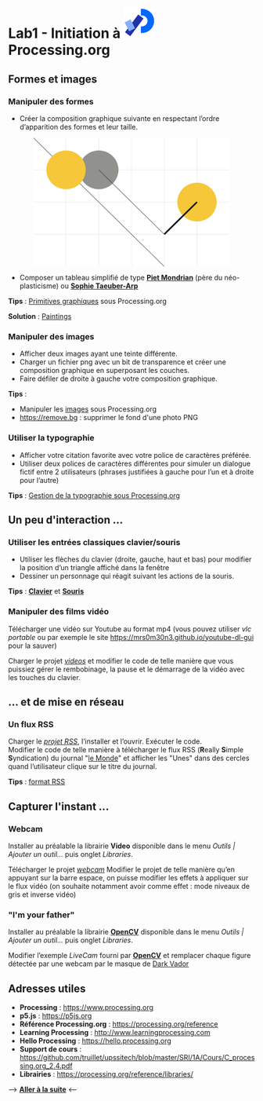 # Lab1 - Initiation à <img src="https://github.com/truillet/upssitech/blob/master/SRI/1A/Code/Processing_2021_logo.png" width=64> Processing.org
## Formes et images
### Manipuler des formes
*	Créer la composition graphique suivante en respectant l’ordre d’apparition des formes et leur taille.
<p align="center">
<img src="https://github.com/truillet/processing/blob/master/data/img/lab1_figure1.png" align="center" width=400>
</p>

*	Composer un tableau simplifié de type **[Piet Mondrian](https://www.wikiart.org/en/piet-mondrian)** (père du néo-plasticisme) ou **[Sophie Taeuber-Arp](https://www.wikiart.org/en/sophie-taeuber-arp)**

**Tips** : [Primitives graphiques](https://processing.org/reference/#shape) sous Processing.org

**Solution** : [Paintings](./exemples/base/Paintings.zip)

### Manipuler des images
*	Afficher deux images ayant une teinte différente.
*	Charger un fichier png avec un bit de transparence et créer une composition graphique en superposant les couches.
*	Faire défiler de droite à gauche votre composition graphique.

**Tips** : 
* Manipuler les [images](https://processing.org/reference/#image) sous Processing.org
* https://remove.bg : supprimer le fond d'une photo PNG
   
### Utiliser la typographie
*	Afficher votre citation favorite avec votre police de caractères préférée.
*	Utiliser deux polices de caractères différentes pour simuler un dialogue fictif entre 2 utilisateurs (phrases justifiées à gauche pour l’un et à droite pour l’autre)

**Tips** : [Gestion de la typographie sous Processing.org](https://processing.org/reference/#typography) 

## Un peu d'interaction ...
### Utiliser les entrées classiques clavier/souris
*	Utiliser les flèches du clavier (droite, gauche, haut et bas) pour modifier la position d’un triangle affiché dans la fenêtre
*	Dessiner un personnage qui réagit suivant les actions de la souris.

**Tips** : **[Clavier](https://processing.org/reference/key.html)**  et **[Souris](https://processing.org/reference/mousePressed_.html)**

### Manipuler des films vidéo
Télécharger une vidéo sur Youtube au format mp4 (vous pouvez utiliser *vlc portable* ou par exemple le site https://mrs0m30n3.github.io/youtube-dl-gui pour la sauver)

Charger le projet *[videos](https://github.com/truillet/upssitech/blob/master/SRI/1A/Code/videos.zip)* et modifier le code de telle manière que vous puissiez gérer le rembobinage, la pause et le démarrage de la vidéo avec les touches du clavier.

## ... et de mise en réseau
### Un flux RSS
Charger le *[projet RSS](https://github.com/truillet/upssitech/blob/master/SRI/1A/Code/rss.zip)*, l’installer et l’ouvrir.
Exécuter le code.	
Modifier le code de telle manière à télécharger le flux RSS (**R**eally **S**imple **S**yndication) du journal "[le Monde](https://www.lemonde.fr/rss/une.xml)" et afficher les "Unes" dans des cercles quand l’utilisateur clique sur le titre du journal.

**Tips** : [format RSS](https://fr.wikipedia.org/wiki/RSS)

## Capturer l'instant ...
### Webcam
Installer au préalable la librairie **Video** disponible dans le menu *Outils | Ajouter un outil…* puis onglet *Libraries*.

Télécharger le projet *[webcam](https://github.com/truillet/upssitech/blob/master/SRI/1A/Code/webcam.zip)* 
Modifier le projet de telle manière qu’en appuyant sur la barre espace, on puisse modifier les effets à appliquer sur le flux vidéo (on souhaite notamment avoir comme effet : mode niveaux de gris et inverse vidéo)

### "I'm your father"
Installer au préalable la librairie **[OpenCV](https://github.com/atduskgreg/opencv-processing/releases)** disponible dans le menu *Outils | Ajouter un outil…* puis onglet *Libraries*.

Modifier l’exemple *LiveCam* fourni par **[OpenCV](https://github.com/atduskgreg/opencv-processing/releases)** et remplacer chaque figure détectée par une webcam par le masque de [Dark Vador](https://github.com/truillet/upssitech/blob/master/SRI/1A/Code/darth_vader.png)

## Adresses utiles
*	**Processing** : https://www.processing.org
*	**p5.js** : https://p5js.org
*	**Référence Processing.org** : https://processing.org/reference
*	**Learning Processing** : http://www.learningprocessing.com
*	**Hello Processing** : https://hello.processing.org
*	**Support de cours** :	 https://github.com/truillet/upssitech/blob/master/SRI/1A/Cours/C_processing.org_2.4.pdf
*	**Librairies** : https://processing.org/reference/libraries/

--> **[Aller à la suite](lab2.md)** <--
